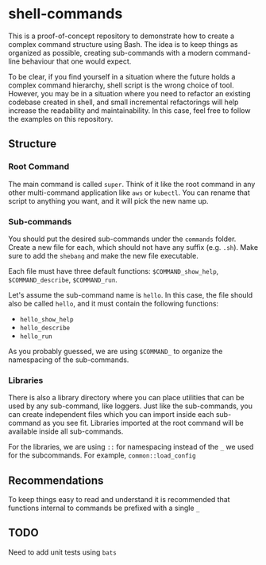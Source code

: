 # shell-commands

This is a proof-of-concept repository to demonstrate how to create a complex command structure using Bash.
The idea is to keep things as organized as possible, creating sub-commands with a modern command-line behaviour that one would expect.

To be clear, if you find yourself in a situation where the future holds a complex command hierarchy, shell script is the wrong choice of tool. However, you may be in a situation where you need to refactor an existing codebase created in shell, and small incremental refactorings will help increase the readability and maintainability. In this case, feel free to follow the examples on this repository.

## Structure

### Root Command

The main command is called `super`. Think of it like the root command in any other multi-command application like `aws` or `kubectl`.
You can rename that script to anything you want, and it will pick the new name up.

### Sub-commands

You should put the desired sub-commands under the `commands` folder. Create a new file for each, which should not have any suffix (e.g. `.sh`). Make sure to add the `shebang` and make the new file executable.

Each file must have three default functions: `$COMMAND_show_help`, `$COMMAND_describe`, `$COMMAND_run`.

Let's assume the sub-command name is `hello`. In this case, the file should also be called `hello`, and it must contain the following functions:

- `hello_show_help`
- `hello_describe`
- `hello_run`

As you probably guessed, we are using `$COMMAND_` to organize the namespacing of the sub-commands.

### Libraries

There is also a library directory where you can place utilities that can be used by any sub-command, like loggers.
Just like the sub-commands, you can create independent files which you can import inside each sub-command as you see fit. Libraries imported at the root command will be available inside all sub-commands.

For the libraries, we are using `::` for namespacing instead of the `_` we used for the subcommands. For example, `common::load_config`

## Recommendations

To keep things easy to read and understand it is recommended that functions internal to commands be prefixed with a single `_` 

## TODO

Need to add unit tests using `bats`
